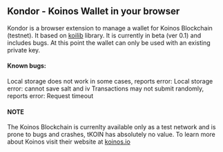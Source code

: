## Kondor - Koinos Wallet in your browser

Kondor is a browser extension to manage a wallet for Koinos Blockchain (testnet). It based on [koilib](https://github.com/joticajulian/koilib) library. It is currently in beta (ver 0.1) and includes bugs. At this point the wallet can only be used with an existing private key. 

#### Known bugs:
Local storage does not work in some cases, reports error: Local storage error: cannot save salt and iv
Transactions may not submit randomly, reports error: Request timeout

#### NOTE
The Koinos Blockchain is currenlty available only as a test network and is prone to bugs and crashes, tKOIN has absolutely no value. To learn more about Koinos visit their website at [koinos.io](https://koinos.io)

